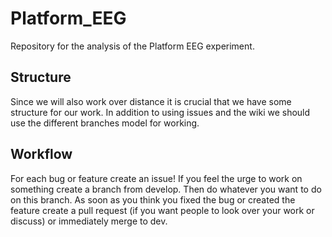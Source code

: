 # Platform_EEG

Repository for the analysis of the Platform EEG experiment.

## Structure
Since we will also work over distance it is crucial that we have some structure for our work. In addition to using issues and the wiki we should use the different branches model for working.

## Workflow
For each bug or feature create an issue! If you feel the urge to work on something create a branch from develop. Then do whatever you want to do on this branch. As soon as you think you fixed the bug or created the feature create a pull request (if you want people to look over your work or discuss) or immediately merge to dev.

